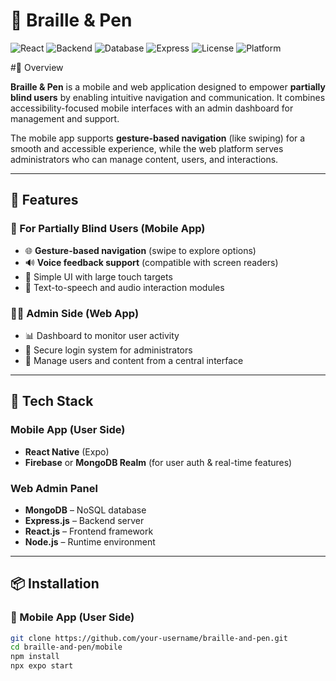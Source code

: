 
# 🧠 Braille & Pen

![React](https://img.shields.io/badge/Frontend-React_Native-blue?logo=react)
![Backend](https://img.shields.io/badge/Backend-Node.js-green?logo=node.js)
![Database](https://img.shields.io/badge/Database-MongoDB-brightgreen?logo=mongodb)
![Express](https://img.shields.io/badge/Framework-Express.js-lightgrey?logo=express)
![License](https://img.shields.io/badge/License-MIT-blue)
![Platform](https://img.shields.io/badge/Platform-Mobile_&_Web-yellow?logo=android)

#📝 Overview

**Braille & Pen** is a mobile and web application designed to empower **partially blind users** by enabling intuitive navigation and communication. It combines accessibility-focused mobile interfaces with an admin dashboard for management and support.

The mobile app supports **gesture-based navigation** (like swiping) for a smooth and accessible experience, while the web platform serves administrators who can manage content, users, and interactions.

---

## 🎯 Features

### 👤 For Partially Blind Users (Mobile App)
- 🌐 **Gesture-based navigation** (swipe to explore options)
- 🔊 **Voice feedback support** (compatible with screen readers)
- 🧭 Simple UI with large touch targets
- 📝 Text-to-speech and audio interaction modules

### 🧑‍💼 Admin Side (Web App)
- 📊 Dashboard to monitor user activity
- 🔐 Secure login system for administrators
- 💼 Manage users and content from a central interface

---

## 🔧 Tech Stack

### Mobile App (User Side)
- **React Native** (Expo)
- **Firebase** or **MongoDB Realm** (for user auth & real-time features)

### Web Admin Panel
- **MongoDB** – NoSQL database
- **Express.js** – Backend server
- **React.js** – Frontend framework
- **Node.js** – Runtime environment

---

## 📦 Installation

### 🔹 Mobile App (User Side)

```bash
git clone https://github.com/your-username/braille-and-pen.git
cd braille-and-pen/mobile
npm install
npx expo start


